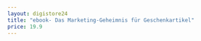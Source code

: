 ```yaml
---
layout: digistore24
title: "ebook- Das Marketing-Geheimnis für Geschenkartikel"
price: 19.9
---
```

